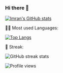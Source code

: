 ### Hi there 👋

<!--
**cybercat37794/cybercat37794** is a ✨ _special_ ✨ repository because its `README.md` (this file) appears on your GitHub profile.

Here are some ideas to get you started:

- 🔭 I’m currently working on ...
- 🌱 I’m currently learning ...
- 👯 I’m looking to collaborate on ...
- 🤔 I’m looking for help with ...
- 💬 Ask me about ...
- 📫 How to reach me: ...
- 😄 Pronouns: ...
- ⚡ Fun fact: ...
-->
[![Imran's GitHub stats](https://github-readme-stats.vercel.app/api?username=cybercat37794&theme=darcula)](https://github.com/anuraghazra/github-readme-stats)

👨‍💻 Most used Languages:

[![Top Langs](https://github-readme-stats.vercel.app/api/top-langs/?username=cybercat37794&show_icons=true&theme=dracula)](https://github.com/anuraghazra/github-readme-stats)

📶 Streak:

![GitHub streak stats](https://github-readme-streak-stats.herokuapp.com/?user=cybercat37794&theme=darcula)  

![Profile views](https://gpvc.arturio.dev/cybercat37794)  
